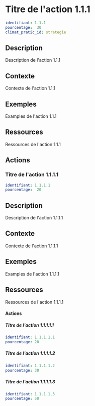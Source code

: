 # Titre de l'action 1.1.1
```yaml
identifiant: 1.1.1
pourcentage:  30
climat_pratic_id: strategie
```
## Description
Description de l'action 1.1.1

## Contexte
Contexte de l'action 1.1.1

## Exemples
Examples de l'action 1.1.1 

## Ressources
Ressources de l'action 1.1.1 

## Actions
### Titre de l'action 1.1.1.1
```yaml
identifiant: 1.1.1.1
pourcentage:  20
```
## Description
Description de l'action 1.1.1.1

## Contexte
Contexte de l'action 1.1.1.1

## Exemples
Examples de l'action 1.1.1.1

## Ressources
Ressources de l'action 1.1.1.1

#### Actions
##### Titre de l'action 1.1.1.1.1
```yaml
identifiant: 1.1.1.1.1
pourcentage: 20
```

##### Titre de l'action 1.1.1.1.2
```yaml
identifiant: 1.1.1.1.2
pourcentage: 30
```

##### Titre de l'action 1.1.1.1.3
```yaml
identifiant: 1.1.1.1.3
pourcentage: 50
```

